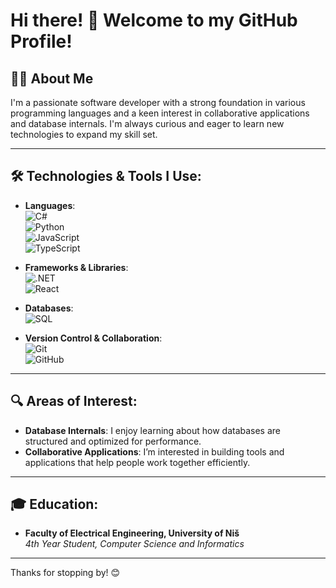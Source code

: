 # Hi there! 👋 Welcome to my GitHub Profile!

## 👨‍💻 About Me
I'm a passionate software developer with a strong foundation in various programming languages and a keen interest in collaborative applications and database internals. I'm always curious and eager to learn new technologies to expand my skill set.

---

## 🛠️ Technologies & Tools I Use:

- **Languages**:  
  ![C#](https://img.shields.io/badge/-C%23-239120?style=flat&logo=csharp&logoColor=white)  
  ![Python](https://img.shields.io/badge/-Python-3776AB?style=flat&logo=python&logoColor=white)  
  ![JavaScript](https://img.shields.io/badge/-JavaScript-F7DF1E?style=flat&logo=javascript&logoColor=black)  
  ![TypeScript](https://img.shields.io/badge/-TypeScript-007ACC?style=flat&logo=typescript&logoColor=white)

- **Frameworks & Libraries**:  
  ![.NET](https://img.shields.io/badge/-.NET-512BD4?style=flat&logo=dotnet&logoColor=white)  
  ![React](https://img.shields.io/badge/-React-61DAFB?style=flat&logo=react&logoColor=white)

- **Databases**:  
  ![SQL](https://img.shields.io/badge/-SQL-4479A1?style=flat&logo=postgresql&logoColor=white)

- **Version Control & Collaboration**:  
  ![Git](https://img.shields.io/badge/-Git-F05032?style=flat&logo=git&logoColor=white)  
  ![GitHub](https://img.shields.io/badge/-GitHub-181717?style=flat&logo=github&logoColor=white)

---

## 🔍 Areas of Interest:
- **Database Internals**: I enjoy learning about how databases are structured and optimized for performance.
- **Collaborative Applications**: I’m interested in building tools and applications that help people work together efficiently.

---

## 🎓 Education:
- **Faculty of Electrical Engineering, University of Niš**  
  *4th Year Student, Computer Science and Informatics*

---

Thanks for stopping by! 😊

